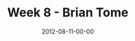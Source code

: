 ---
layout: message
category: message
series: "The Good Life"
title: "Week 8 - Brian Tome "
date: 2012-08-11-00-00
message_id: 741
audio: "http://s3.amazonaws.com/crossroads-media/messages/audio/goodlife_08.mp3"
audio-duration: "39:22"
program: "http://s3.amazonaws.com/crossroads-media/documents/08_11-12_12Program.pdf"
description: "Brian Tome talks about finding the good life in the midst of tension."
video: "http://s3.amazonaws.com/crossroads-media/messages/video/goodlife_08.mp4"
video-duration: "39:27"
yt-embed-url: "//www.youtube.com/embed/ufnOl7iXAts"
video-image: "http://s3.amazonaws.com/crossroads-media/images/goodlife_08_still.jpg"
tag: 
 - brian-tome
 - tome
 - good-life
 - program
explicit: false
---
